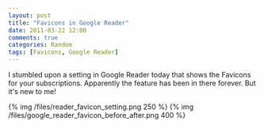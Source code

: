 ```yaml
---
layout: post
title: "Favicons in Google Reader"
date: 2011-03-22 12:00
comments: true
categories: Random
tags: [Favicons, Google Reader]
---
```

I stumbled upon a setting in Google Reader today that shows the Favicons for your subscriptions.  Apparently the feature has been in there forever. But it's new to me!

{% img /files/reader_favicon_setting.png 250 %}
{% img /files/google_reader_favicon_before_after.png 400 %}
